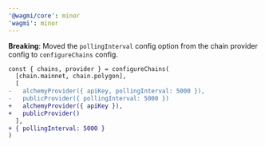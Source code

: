 ```yaml
---
'@wagmi/core': minor
'wagmi': minor
---
```


**Breaking**: Moved the `pollingInterval` config option from the chain provider config to `configureChains` config.

```diff
const { chains, provider } = configureChains(
  [chain.mainnet, chain.polygon],
  [
-   alchemyProvider({ apiKey, pollingInterval: 5000 }),
-   publicProvider({ pollingInterval: 5000 })
+   alchemyProvider({ apiKey }),
+   publicProvider()
  ],
+ { pollingInterval: 5000 }
)
```
